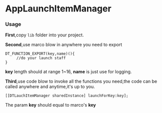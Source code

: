 # AppLaunchItemManager
### Usage

**First**,copy `lib` folder into your project.

**Second**,use marco blow in anywhere you need to export

```
DT_FUNCTION_EXPORT(key,name)(){
     //do your launch staff
}
```
**key** length should at range 1~16,
**name** is just use for logging.

**Third**,use code blow to invoke all the functions you need,the code can be called anywhere and anytime,it's up to you.

```
[[DTLauchItemManager sharedInstance] launchForKey:key];
```
The param **key** should equal to marco's **key**
